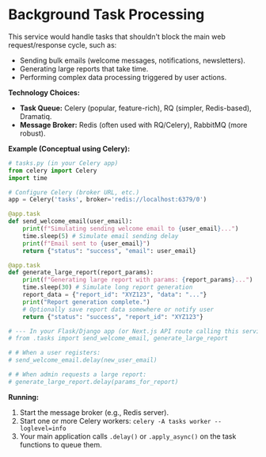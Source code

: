 # Background Task Processing

This service would handle tasks that shouldn't block the main web request/response cycle, such as:

*   Sending bulk emails (welcome messages, notifications, newsletters).
*   Generating large reports that take time.
*   Performing complex data processing triggered by user actions.

**Technology Choices:**

*   **Task Queue:** Celery (popular, feature-rich), RQ (simpler, Redis-based), Dramatiq.
*   **Message Broker:** Redis (often used with RQ/Celery), RabbitMQ (more robust).

**Example (Conceptual using Celery):**

```python
# tasks.py (in your Celery app)
from celery import Celery
import time

# Configure Celery (broker URL, etc.)
app = Celery('tasks', broker='redis://localhost:6379/0')

@app.task
def send_welcome_email(user_email):
    print(f"Simulating sending welcome email to {user_email}...")
    time.sleep(5) # Simulate email sending delay
    print(f"Email sent to {user_email}")
    return {"status": "success", "email": user_email}

@app.task
def generate_large_report(report_params):
    print(f"Generating large report with params: {report_params}...")
    time.sleep(30) # Simulate long report generation
    report_data = {"report_id": "XYZ123", "data": "..."}
    print("Report generation complete.")
    # Optionally save report data somewhere or notify user
    return {"status": "success", "report_id": "XYZ123"}

# --- In your Flask/Django app (or Next.js API route calling this service) ---
# from .tasks import send_welcome_email, generate_large_report

# # When a user registers:
# send_welcome_email.delay(new_user_email)

# # When admin requests a large report:
# generate_large_report.delay(params_for_report)
```

**Running:**

1.  Start the message broker (e.g., Redis server).
2.  Start one or more Celery workers: `celery -A tasks worker --loglevel=info`
3.  Your main application calls `.delay()` or `.apply_async()` on the task functions to queue them.
